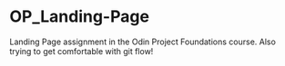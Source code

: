 # OP_Landing-Page
Landing Page assignment in the Odin Project Foundations course. Also trying to get comfortable with git flow!